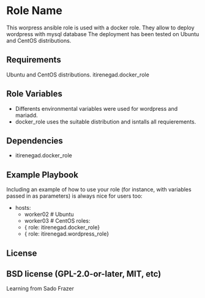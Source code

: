 Role Name
=========
This worpress ansible role is used with a docker role. They allow to deploy wordpress with mysql database The deployment has been tested on Ubuntu and CentOS distributions.

Requirements
------------
Ubuntu and CentOS distributions.
itirenegad.docker_role

Role Variables
--------------

- Differents environmental variables were used for wordpress and mariadd.
- docker_role uses the suitable distribution and isntalls all requierements. 

Dependencies
------------

- itirenegad.docker_role

Example Playbook
----------------

Including an example of how to use your role (for instance, with variables passed in as parameters) is always nice for users too:
- hosts:
    - worker02 # Ubuntu
    - worker03 # CentOS
  roles:
    - { role: itirenegad.docker_role}
    - { role: itirenegad.wordpress_role}

License
-------

BSD
license (GPL-2.0-or-later, MIT, etc)
------------------

Learning from Sado Frazer
